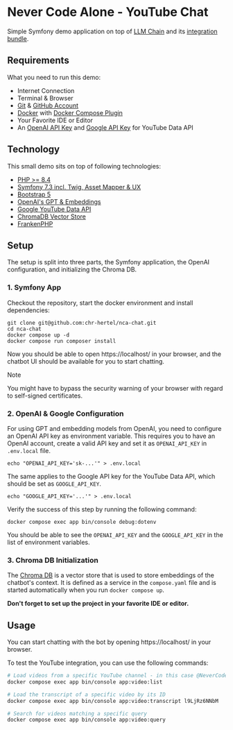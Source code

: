 # Never Code Alone - YouTube Chat

Simple Symfony demo application on top of [LLM Chain](https://github.com/php-llm/llm-chain) and its [integration bundle](https://github.com/php-llm/llm-chain-bundle).

## Requirements

What you need to run this demo:

* Internet Connection
* Terminal & Browser
* [Git](https://git-scm.com/) & [GitHub Account](https://github.com)
* [Docker](https://www.docker.com/) with [Docker Compose Plugin](https://docs.docker.com/compose/)
* Your Favorite IDE or Editor
* An [OpenAI API Key](https://platform.openai.com/docs/api-reference/create-and-export-an-api-key) and [Google API Key](https://cloud.google.com/docs/authentication/api-keys) for YouTube Data API

## Technology

This small demo sits on top of following technologies:

* [PHP >= 8.4](https://www.php.net/releases/8.4/en.php)
* [Symfony 7.3 incl. Twig, Asset Mapper & UX](https://symfony.com/)
* [Bootstrap 5](https://getbootstrap.com/docs/5.0/getting-started/introduction/)
* [OpenAI's GPT & Embeddings](https://platform.openai.com/docs/overview)
* [Google YouTube Data API](https://developers.google.com/youtube/v3)
* [ChromaDB Vector Store](https://www.trychroma.com/)
* [FrankenPHP](https://frankenphp.dev/)

## Setup

The setup is split into three parts, the Symfony application, the OpenAI configuration, and initializing the Chroma DB.

### 1. Symfony App

Checkout the repository, start the docker environment and install dependencies:

```shell
git clone git@github.com:chr-hertel/nca-chat.git
cd nca-chat
docker compose up -d
docker compose run composer install
```

Now you should be able to open https://localhost/ in your browser,
and the chatbot UI should be available for you to start chatting.

> [!NOTE]  
> You might have to bypass the security warning of your browser with regard to self-signed certificates.

### 2. OpenAI & Google Configuration

For using GPT and embedding models from OpenAI, you need to configure an OpenAI API key as environment variable.
This requires you to have an OpenAI account, create a valid API key and set it as `OPENAI_API_KEY` in `.env.local` file.

```shell
echo "OPENAI_API_KEY='sk-...'" > .env.local
```

The same applies to the Google API key for the YouTube Data API, which should be set as `GOOGLE_API_KEY`.

```shell
echo "GOOGLE_API_KEY='...'" > .env.local
```

Verify the success of this step by running the following command:

```shell
docker compose exec app bin/console debug:dotenv
```

You should be able to see the `OPENAI_API_KEY` and the `GOOGLE_API_KEY` in the list of environment variables.

### 3. Chroma DB Initialization

The [Chroma DB](https://www.trychroma.com/) is a vector store that is used to store embeddings of the chatbot's context.
It is defined as a service in the `compose.yaml` file and is started automatically when you run `docker compose up`.

**Don't forget to set up the project in your favorite IDE or editor.**

## Usage

You can start chatting with the bot by opening https://localhost/ in your browser.

To test the YouTube integration, you can use the following commands:
```bash
# Load videos from a specific YouTube channel - in this case @NeverCodeAlone
docker compose exec app bin/console app:video:list

# Load the transcript of a specific video by its ID
docker compose exec app bin/console app:video:transcript l9LjRz6NNbM

# Search for videos matching a specific query
docker compose exec app bin/console app:video:query
```
